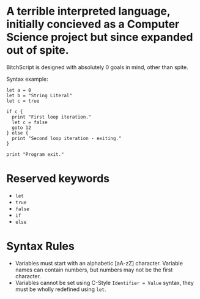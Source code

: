 # A terrible interpreted language, initially concieved as a Computer Science project but since expanded out of spite.

BitchScript is designed with absolutely 0 goals in mind, other than spite.

Syntax example:

```
let a = 0
let b = "String Literal"
let c = true

if c {
  print "First loop iteration."
  let c = false
  goto 12
} else {
  print "Second loop iteration - exiting."
}

print "Program exit."
```


# Reserved keywords

* `let`
* `true`
* `false`
* `if`
* `else`

# Syntax Rules

* Variables must start with an alphabetic [aA-zZ] character. Variable names can contain numbers, but numbers may not be the first character.
* Variables cannot be set using C-Style `Identifier = Value` syntax, they must be wholly redefined using `let`.
